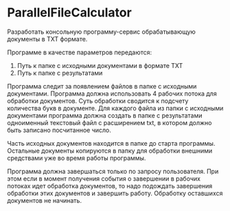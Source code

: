 # ParallelFileCalculator

Разработать консольную программу-сервис обрабатывающую документы в TXT формате.

Программе в качестве параметров передаются:
1.	Путь к папке с исходными документами в формате TXT
2.	Путь к папке с результатами

Программа следит за появлением файлов в папке с исходными документами. Программа должна использовать 4 рабочих потока для обработки документов. Суть обработки сводится к подсчету количества букв в документе. Для каждого файла из папки с исходными документами программа должна создать  в папке с результатами одноименный текстовый файл с расширением txt, в котором должно быть записано посчитанное число.

Часть исходных документов находится в папке до старта программы. Остальные документы копируются в папку для обработки внешними средствами уже во время работы программы. 

Программа должна завершаться только по запросу пользователя. При этом если в момент получения события о завершении в рабочих потоках идет обработка документов, то надо подождать завершения обработки этих документов и завершить работу. Обработку оставшихся документов не начинать.
